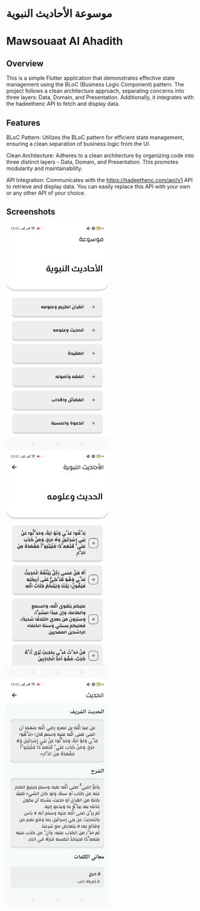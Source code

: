 # موسوعة الأحاديث النبوية
# Mawsouaat Al Ahadith

## Overview
This is a simple Flutter application that demonstrates effective state management using the BLoC (Business Logic Component) pattern. The project follows a clean architecture approach, separating concerns into three layers: Data, Domain, and Presentation. Additionally, it integrates with the hadeethenc API to fetch and display data.

## Features
BLoC Pattern: Utilizes the BLoC pattern for efficient state management, ensuring a clean separation of business logic from the UI.

Clean Architecture: Adheres to a clean architecture by organizing code into three distinct layers - Data, Domain, and Presentation. This promotes modularity and maintainability.

API Integration: Communicates with the https://hadeethenc.com/api/v1 API to retrieve and display data. You can easily replace this API with your own or any other API of your choice.

## Screenshots
<img src="./screenshots/Screenshot_1.jpg" height="600em" /> <img src="./screenshots/Screenshot_2.jpg" height="600em" /> <img src="./screenshots/Screenshot_3.jpg" height="600em" />
